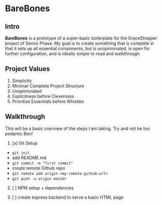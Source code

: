 # BareBones

## Intro

**BareBones** is a prototype of a super-basic boilerplate for the GraceShopper project of Senior Phase. My goal is to create something that is complete in that it sets up all essential components, but is unopinionated, is open for further configuration, and is ideally simple to read and walkthrough.

## Project Values

1. Simplicity
2. Minimal-Complete Project Structure
3. Unopinionated
4. Explicitness before Cleverness
5. Prioritize Essentials before Whistles

## Walkthrough

This will be a basic overview of the steps I am taking. Try and not be too pedantic Ben!

1. [x] Git Setup
  - `git init`
  - add README.md
  - `git commit -m "first commit"`
  - create remote Github repo
  - `git remote add origin <my-remote-github-url>`
  - `git push -u origin master`

2. [ ] NPM setup + dependencies

3. [ ] create express backend to serve a basic HTML page 